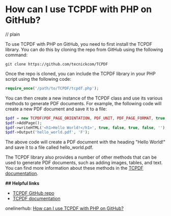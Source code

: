 # How can I use TCPDF with PHP on GitHub?
// plain

To use TCPDF with PHP on GitHub, you need to first install the TCPDF library. You can do this by cloning the repo from GitHub using the following command:
```
git clone https://github.com/tecnickcom/TCPDF
```

Once the repo is cloned, you can include the TCPDF library in your PHP script using the following code:
```php
require_once('/path/to/TCPDF/tcpdf.php');
```

You can then create a new instance of the TCPDF class and use its various methods to generate PDF documents. For example, the following code will create a new PDF document and save it to a file:
```php
$pdf = new TCPDF(PDF_PAGE_ORIENTATION, PDF_UNIT, PDF_PAGE_FORMAT, true, 'UTF-8', false);
$pdf->AddPage();
$pdf->writeHTML('<h1>Hello World!</h1>', true, false, true, false, '');
$pdf->Output('hello_world.pdf', 'F');
```

The above code will create a PDF document with the heading "Hello World!" and save it to a file called hello_world.pdf.

The TCPDF library also provides a number of other methods that can be used to generate PDF documents, such as adding images, tables, and text. You can find more information about these methods in the [TCPDF documentation](https://tcpdf.org/).

**## Helpful links**
- [TCPDF GitHub repo](https://github.com/tecnickcom/TCPDF)
- [TCPDF documentation](https://tcpdf.org/)

onelinerhub: [How can I use TCPDF with PHP on GitHub?](https://onelinerhub.com/php-tcpdf/how-can-i-use-tcpdf-with-php-on-github)